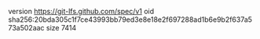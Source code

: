 version https://git-lfs.github.com/spec/v1
oid sha256:20bda305c1f7ce43993bb79ed3e8e18e2f697288ad1b6e9b2f637a573a502aac
size 7414
